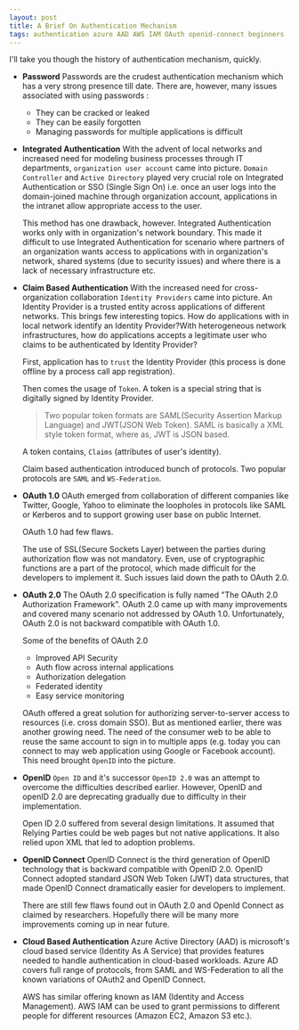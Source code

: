 ```yaml
---
layout: post
title: A Brief On Authentication Mechanism
tags: authentication azure AAD AWS IAM OAuth openid-connect beginners
---
```


I'll take you though the history of authentication mechanism, quickly.

- **Password**
	Passwords are the crudest authentication mechanism which has a very strong presence till date. There are, however, many issues associated with using passwords : 

	- They can be cracked or leaked
	- They can be easily forgotten
	- Managing passwords for multiple applications is difficult
	
- **Integrated Authentication**
	With the advent of local networks and increased need for modeling business processes through IT departments, `organization user account` came into picture. `Domain Controller` and `Active Directory` played very crucial role on Integrated Authentication or SSO (Single Sign On) i.e. once an user logs into the domain-joined machine through organization account, applications in the intranet allow appropriate access to the user.

	This method has one drawback, however. Integrated Authentication works only with in organization's network boundary. This made it difficult to use Integrated Authentication for scenario where partners of an organization wants access to applications with in organization's network, shared systems (due to security issues) and where there is a lack of necessary infrastructure etc.
	
- **Claim Based Authentication**
	With the increased need for cross-organization collaboration `Identity Providers` came into picture. An Identity Provider is a trusted entity across applications of different networks. This brings few interesting topics. How do applications with in local network identify an Identity Provider?With heterogeneous network infrastructures, how do applications accepts a legitimate user who claims to be authenticated by Identity Provider? 

	First, application has to `trust` the Identity Provider (this process is done offline by a process call app registration).

	Then comes the usage of `Token`. A token is a special string that is digitally signed by Identity Provider. 

	>Two popular token formats are SAML(Security Assertion Markup Language) and JWT(JSON Web Token). SAML is basically a XML style token format, where as, JWT is JSON based.
	
	A token contains, `Claims` (attributes of user's identity).

	Claim based authentication introduced bunch of protocols. Two popular protocols are `SAML` and `WS-Federation`.

- **OAuth 1.0**
	OAuth emerged from collaboration of different companies like Twitter, Google, Yahoo to eliminate the loopholes in protocols like SAML or Kerberos and to support growing user base on public Internet.

	OAuth 1.0 had few flaws.

	The use of SSL(Secure Sockets Layer) between the parties during authorization flow was not mandatory. Even, use of cryptographic functions are a part of the protocol, which made difficult for the developers to implement it. Such issues laid down the path to OAuth 2.0.  


- **OAuth 2.0**
	The OAuth 2.0 specification is fully named "The OAuth 2.0 Authorization Framework". OAuth 2.0 came up with many improvements and covered many scenario not addressed by OAuth 1.0. Unfortunately, OAuth 2.0 is not backward compatible with OAuth 1.0.

	Some of the benefits of OAuth 2.0

	- Improved API Security
	- Auth flow across internal applications
	- Authorization delegation
	- Federated identity
	- Easy service monitoring

	OAuth offered a great solution for authorizing server-to-server access to resources (i.e. cross domain SSO). But as mentioned earlier, there was another growing need. The need of the consumer web to be able to reuse the same account to sign in to multiple apps (e.g. today you can connect to may web application using Google or Facebook account). This need brought `OpenID` into the picture.

- **OpenID** `Open ID` and it's successor `OpenID 2.0` was an attempt to overcome the difficulties described 	earlier. However, OpenID and openID 2.0 are deprecating gradually due to difficulty in their implementation.

	Open ID 2.0 suffered from several design limitations. It assumed that Relying Parties could be web pages but not native applications. It also relied upon XML that led to adoption problems.

- **OpenID Connect**
	OpenID Connect is the third generation of OpenID technology that is backward compatible with OpenID 2.0. OpenID Connect adopted standard JSON Web Token (JWT) data structures, that made OpenID Connect dramatically easier for developers to implement.

	There are still few flaws found out in OAuth 2.0 and OpenId Connect as claimed by researchers. Hopefully there will be many more improvements coming up in near future.

- **Cloud Based Authentication**
	Azure Active Directory (AAD) is microsoft's cloud based service (Identity As A Service) that provides features needed to handle authentication in cloud-based workloads. Azure AD  covers full range of protocols, from SAML and WS-Federation to all the known variations of OAuth2 and OpenID Connect.

	AWS has similar offering known as IAM (Identity and Access Management). AWS IAM can be used to grant  permissions to different people for different resources (Amazon EC2, Amazon S3 etc.).     